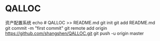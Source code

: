 # QALLOC
资产配置系统
echo # QALLOC >> README.md
git init
git add README.md
git commit -m "first commit"
git remote add origin https://github.com/shangshen/QALLOC.git
git push -u origin master
